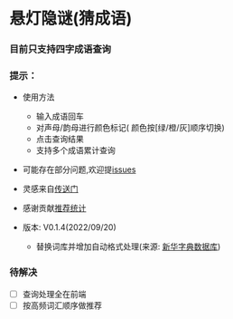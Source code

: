 # 悬灯隐谜(猜成语)
### 目前只支持四字成语查询
### 提示：
- 使用方法
  - 输入成语回车
  - 对声母/韵母进行颜色标记( 颜色按[绿/橙/灰]顺序切换)
  - 点击查询结果
  - 支持多个成语累计查询
               
- 可能存在部分问题,欢迎提[issues](https://github.com/CatNulls/guess-idioms/issues)
- 灵感来自[传送门](https://github.com/0xVanfer/idioms-nsh) 
- 感谢贡献[推荐统计](https://docs.qq.com/sheet/DU2dPUHNyVExkQW5X?tab=BB08J2&scode=) 
- 版本: V0.1.4(2022/09/20)
  - 替换词库并增加自动格式处理(来源: [新华字典数据库](https://github.com/pwxcoo/chinese-xinhua))

### 待解决  
- [ ] 查询处理全在前端
- [ ] 按高频词汇顺序做推荐
